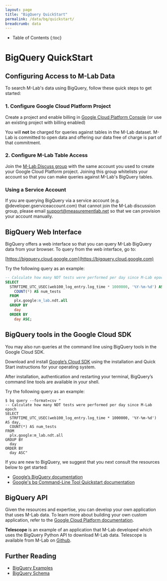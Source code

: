 ```yaml
---
layout: page
title: "BigQuery QuickStart"
permalink: /data/bq/quickstart/
breadcrumb: data
---
```


* Table of Contents
{:toc}

# BigQuery QuickStart

## Configuring Access to M-Lab Data

To search M-Lab's data using BigQuery, follow these quick steps to get started:

### 1. Configure Google Cloud Platform Project

Create a project and enable billing in [Google Cloud Platform Console](https://console.developers.google.com/) (or use an existing project with billing enabled)

You will **not** be charged for queries against tables in the M-Lab dataset. M-Lab is committed to open data and offering our data free of charge is part of that commitment.

### 2. Configure M-Lab Table Access

Join the [M-Lab Discuss group](https://groups.google.com/a/measurementlab.net/forum/#!forum/discuss) with the same account you used to create your Google Cloud Platform project. Joining this group whitelists your account so that you can make queries against M-Lab's BigQuery tables.

### Using a Service Account

If you are querying BigQuery via a service account (e.g. @developer.gserviceaccount.com) that cannot join the M-Lab discussion group, please email [support@measurementlab.net](mailto:support@measurementlab.net) so that we can provision your account manually.

## BigQuery Web Interface

BigQuery offers a web interface so that you can query M-Lab BigQuery data from your browser. To query from the web interface, go to:

[https://bigquery.cloud.google.com](https://bigquery.cloud.google.com)

Try the following query as an example:

~~~sql
-- Calculate how many NDT tests were performed per day since M-Lab epoch
SELECT
  STRFTIME_UTC_USEC(web100_log_entry.log_time * 1000000, '%Y-%m-%d') AS day,
    COUNT(*) AS num_tests
  FROM
    plx.google:m_lab.ndt.all
  GROUP BY
    day
  ORDER BY
    day ASC;
~~~

## BigQuery tools in the Google Cloud SDK

You may also run queries at the command line using BigQuery tools in the Google Cloud SDK.

Download and install [Google’s Cloud SDK](https://cloud.google.com/sdk/) using the installation and Quick Start instructions for your operating system.

After installation, authentication and restarting your terminal, BigQuery’s command line tools are available in your shell.

Try the following query as an example:

~~~shell
$ bq query --format=csv "
-- Calculate how many NDT tests were performed per day since M-Lab epoch
SELECT
  STRFTIME_UTC_USEC(web100_log_entry.log_time * 1000000, '%Y-%m-%d') AS day,
  COUNT(*) AS num_tests
FROM
  plx.google:m_lab.ndt.all
GROUP BY
  day
ORDER BY
  day ASC"
~~~

If you are new to BigQuery, we suggest that you next consult the resources below to get started:

* [Google’s BigQuery documentation](https://cloud.google.com/bigquery/what-is-bigquery)
* [Google's bq Command-Line Tool Quickstart documentation](https://cloud.google.com/bigquery/bq-command-line-tool-quickstart)

## BigQuery API

Given the resources and expertise, you can develop your own application that uses M-Lab data. To learn more about building your own custom application, refer to the [Google Cloud Platform documentation](https://cloud.google.com/docs/).

**Telescope** is an example of an application that M-Lab developed which uses the BigQuery Python API to download M-Lab data. Telescope is available from M-Lab on [Github](https://github.com/m-lab/telescope).

## Further Reading

* [BigQuery Examples](/data/bq/examples)
* [BigQuery Schema](/data/bq/schema)
